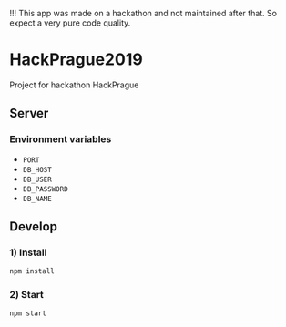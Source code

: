 !!! This app was made on a hackathon and not maintained after that. So expect a very pure code quality.


# HackPrague2019
Project for hackathon HackPrague 

## Server
### Environment variables
- `PORT`
- `DB_HOST`
- `DB_USER`
- `DB_PASSWORD`
- `DB_NAME`


## Develop


### 1) Install

```bash
npm install
```

### 2) Start

```bash
npm start
```
